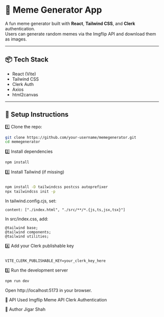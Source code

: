 # 🎨 Meme Generator App

A fun meme generator built with **React**, **Tailwind CSS**, and **Clerk** authentication.  
Users can generate random memes via the Imgflip API and download them as images.

---

## 📦 Tech Stack

- React (Vite)
- Tailwind CSS
- Clerk Auth
- Axios
- html2canvas

---

## 🚀 Setup Instructions

1️⃣ Clone the repo:
```bash
git clone https://github.com/your-username/memegenerator.git
cd memegenerator
```

2️⃣ Install dependencies
```bash
npm install
```

3️⃣ Install Tailwind (if missing)

```bash

npm install -D tailwindcss postcss autoprefixer
npx tailwindcss init -p
```
In tailwind.config.cjs, set:
```
content: ["./index.html", "./src/**/*.{js,ts,jsx,tsx}"]
```

In src/index.css, add:
```
@tailwind base;
@tailwind components;
@tailwind utilities;
```
4️⃣ Add your Clerk publishable key
```Create a .env file in your project root:

VITE_CLERK_PUBLISHABLE_KEY=your_clerk_key_here
```
5️⃣ Run the development server
```bash
npm run dev
```
Open http://localhost:5173 in your browser.



📖 API Used
Imgflip Meme API
Clerk Authentication

🙌 Author
Jigar Shah

